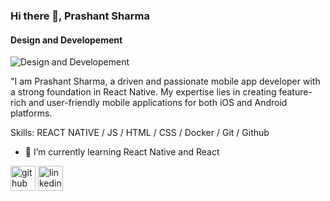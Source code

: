 ### Hi there 👋, Prashant Sharma
#### Design and Developement
![Design and Developement](https://media.licdn.com/dms/image/D5616AQEuaEYInaNEHQ/profile-displaybackgroundimage-shrink_350_1400/0/1707062263992?e=1723680000&v=beta&t=WA3AB08_RkUSg9UX-i0wyj0jnA5yBOyyt5X4iNYlXHo)

"I am Prashant Sharma, a driven and passionate mobile app developer with a strong foundation in React Native. My expertise lies in creating feature-rich and user-friendly mobile applications for both iOS and Android platforms.

Skills: REACT NATIVE / JS / HTML / CSS / Docker / Git / Github

- 🌱 I’m currently learning React Native and React 


[<img src='https://cdn.jsdelivr.net/npm/simple-icons@3.0.1/icons/github.svg' alt='github' height='40'>](https://github.com/sharmaprashant217)  [<img src='https://cdn.jsdelivr.net/npm/simple-icons@3.0.1/icons/linkedin.svg' alt='linkedin' height='40'>](https://www.linkedin.com/in/https://www.linkedin.com/in/prashant-sharma-b2b69a1b1?lipi=urn%3Ali%3Apage%3Ad_flagship3_profile_view_base_contact_details%3Bs8dM%2FAtGQXW9gEt8D5l6xQ%3D%3D/)

